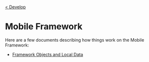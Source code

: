 [< Develop](../Develop.md)

# Mobile Framework

Here are a few documents describing how things work on the Mobile Framework:

- [Framework Objects and Local Data](dataAccess/DataAccess.md)

